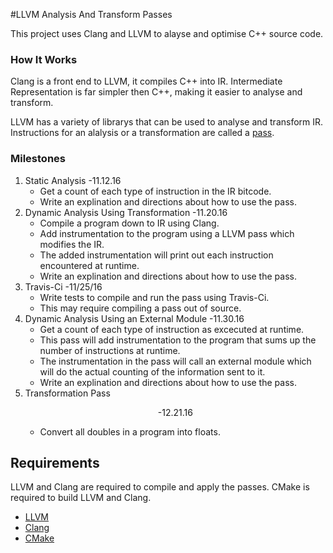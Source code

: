 #LLVM Analysis And Transform Passes


This project uses Clang and LLVM to alayse and optimise C++ source code.

### How It Works

Clang is a front end to LLVM, it compiles C++ into IR. Intermediate Representation is far simpler then C++, making it easier to analyse and transform.

LLVM has a variety of librarys that can be used to analyse and transform IR. Instructions for an alalysis or a transformation are called a [pass](http://llvm.org/docs/GettingStarted.html#overview).




### Milestones

1. Static Analysis                              -11.12.16
    * Get a count of each type of instruction in the IR bitcode.
    * Write an explination and directions about how to use the pass.
2.  Dynamic Analysis Using Transformation        -11.20.16 
    * Compile a program down to IR using Clang.
    * Add instrumentation to the program using a LLVM pass which modifies the IR.
    * The added instrumentation will print out each instruction encountered at runtime.
    * Write an explination and directions about how to use the pass.
3. Travis-Ci                                    -11/25/16
    * Write tests to compile and run the pass using Travis-Ci.
    * This may require compiling a pass out of source.
4. Dynamic Analysis Using an External Module    -11.30.16        
    * Get a count of each type of instruction as excecuted at runtime.
    * This pass will add instrumentation to the program that sums up the number of instructions at runtime.
    * The instrumentation in the pass will call an external module which will do the actual counting of the information sent to it.
    * Write an explination and directions about how to use the pass.
5. Transformation Pass                          <p align="center">-12.21.16</p>
    * Convert all doubles in a program into floats.


## Requirements

LLVM and Clang are required to compile and apply the passes.
CMake is required to build LLVM and Clang.

* [LLVM](http://llvm.org/docs/GettingStarted.html#overview)
* [Clang](http://clang.llvm.org/get_started.html)
* [CMake](http://llvm.org/docs/GettingStarted.html#overview)






